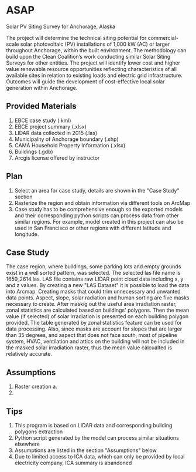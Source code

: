 # ASAP
Solar PV Siting Survey for Anchorage, Alaska

The project will determine the technical siting potential for commercial-scale solar photovoltaic (PV) installations of 1,000 kW (AC) or larger throughout Anchorage, within the built environment. The methodology can build upon the Clean Coalition’s work conducting similar Solar Siting Surveys for other entities. The project will identify lower cost and higher value renewable resource opportunities reflecting characteristics of all available sites in relation to existing loads and electric grid infrastructure. Outcomes will guide the development of cost-effective local solar generation within Anchorage.

## Provided Materials
1. EBCE case study (.kml)
2. EBCE project summary (.xlsx)
3. LIDAR data collected in 2015 (.las)
4. Municipality of Anchorage boundary (.shp)
5. CAMA Household Property Information (.xlsx)
6. Buildings (.gdb)
7. Arcgis license offered by instructor

## Plan
1. Select an area for case study, details are shown in the "Case Study" section
2. Rasterize the region and obtain information via different tools on ArcMap
3. Case study has to be comprehensive enough so the exported models and their corresponding python scripts can process data from other similar regions. For example, model created in this project can also be used in San Francisco or other regions with different latitude and longitude.

## Case Study
The case region, where buildings, some parking lots and empty grounds exist in a well sorted pattern, was selected. The selected las file name is 1659_2614.las. LAS file contains raw LIDAR point cloud data including x, y and z values. By creating a new "LAS Dataset" it is possible to load the data into Arcmap. Creating masks that could trim unnecessary and unwanted data points. Aspect, slope, solar radiation and human sorting are five masks necessary to create. After maskig out the useful area irradiation raster, zonal statistics are calculated based on buildings' polygons. Then the mean value (if selected) of solar irradiation is presented on each building polygon provided. The table generated by zonal statistics feature can be used for data processing. Also, since masks are account for slopes that are larger than 35 degrees, and aspect that does not face south, most of pipeline system, HVAC, ventilation and attics on the building will not be included in the masked solar irradiation raster, thus the mean value calcualted is relatively accurate.

## Assumptions
1. Raster creation
  a. 
2. 


## Tips
1. This program is based on LIDAR data and corresponding building polygons extraction 
2. Python script generated by the model can process similar situations elsewhere
3. Assumptions are listed in the section "Assumptions" below
4. Due to limited access to ICA data, which can only be provided by local electricity company, ICA summary is abandoned


